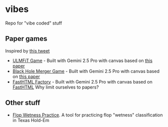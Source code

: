 # vibes
Repo for "vibe coded" stuff

## Paper games
Inspired by [this tweet](https://x.com/emollick/status/1910534521998487709)

* [ULMFiT Game](https://mikonapoli.github.io/vibes/ulmfit.html) - Built with Gemini 2.5 Pro with canvas based on [this paper](https://arxiv.org/abs/1801.06146)
* [Black Hole Merger Game](https://mikonapoli.github.io/vibes/bhmerger.html) - Built with Gemini 2.5 Pro with canvas based on [this paper](https://arxiv.org/abs/2104.10265)
* [FastHTML Factory](https://mikonapoli.github.io/vibes/fasthtml.html) - Built with Gemini 2.5 Pro with canvas based on [FastHTML]([https://arxiv.org/abs/2104.10265](https://docs.fastht.ml/llms-ctx.txt)) Why limit ourselves to papers?

## Other stuff
* [Flop Wetness Practice](https://mikonapoli.github.io/vibes/wetness.html). A tool for practicing flop "wetness" classification in Texas Hold-Em
